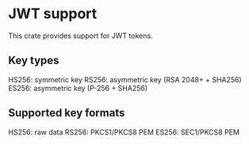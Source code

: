 # JWT support

This crate provides support for JWT tokens.

## Key types

HS256: symmetric key
RS256: asymmetric key (RSA 2048+ + SHA256)
ES256: asymmetric key (P-256 + SHA256)

## Supported key formats

HS256: raw data
RS256: PKCS1/PKCS8 PEM
ES256: SEC1/PKCS8 PEM

